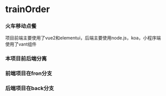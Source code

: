 # trainOrder
### 火车移动点餐
项目前端主要使用了vue2和elementui，后端主要使用node.js，koa，小程序端使用了vant组件
### 本项目前后端分离
### 前端项目在fron分支
### 后端项目在back分支
